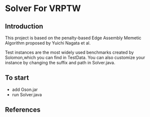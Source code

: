 Solver For VRPTW
====
Introduction
---
This project is based on the penalty-based Edge Assembly Memetic Algorithm proposed by Yuichi Nagata et al.

Test instances are the most widely used benchmarks created by Solomon,which you can find in TestData.
You can also customize your instance by changing the suffix and path in Solver.java.

To start
---
+ add Gson.jar
+ run Solver.java

References
---
